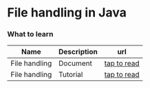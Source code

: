 # File handling in Java

### What to learn

| Name | Description | url |
|---|---|---|
|File handling| Document |[tap to read](https://docs.oracle.com/javase/tutorial/essential/io/file.html)|
|File handling| Tutorial |[tap to read](https://www.tutorialspoint.com/java/java_files_io.htm)|